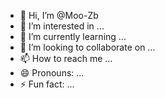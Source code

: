 - 👋 Hi, I’m @Moo-Zb
- 👀 I’m interested in ...
- 🌱 I’m currently learning ...
- 💞️ I’m looking to collaborate on ...
- 📫 How to reach me ...
- 😄 Pronouns: ...
- ⚡ Fun fact: ...

<!---
Moo-Zb/Moo-Zb is a ✨ special ✨ repository because its `README.md` (this file) appears on your GitHub profile.
You can click the Preview link to take a look at your changes.
--->
